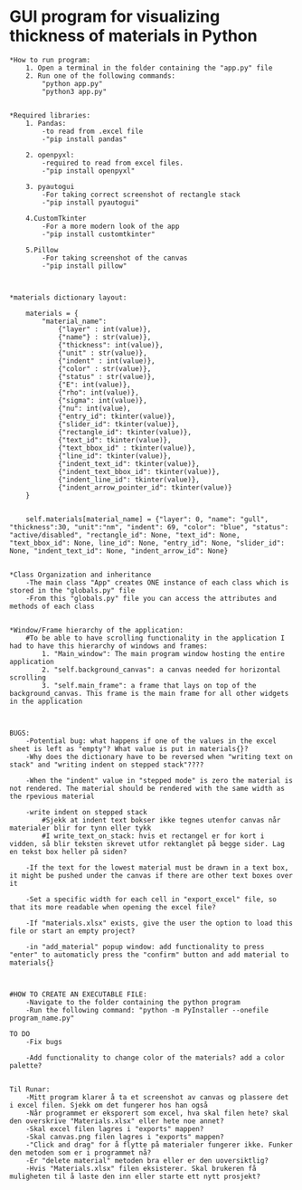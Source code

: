 # GUI program for visualizing thickness of materials in Python

    *How to run program:
        1. Open a terminal in the folder containing the "app.py" file
        2. Run one of the following commands:
            "python app.py"
            "python3 app.py"


    *Required libraries:
        1. Pandas: 
            -to read from .excel file
            -"pip install pandas"

        2. openpyxl:
            -required to read from excel files.
            -"pip install openpyxl"
    
        3. pyautogui
            -For taking correct screenshot of rectangle stack
            -"pip install pyautogui"
        
        4.CustomTkinter
            -For a more modern look of the app
            -"pip install customtkinter"
        
        5.Pillow
            -For taking screenshot of the canvas
            -"pip install pillow"

    

    *materials dictionary layout:

        materials = {
            "material_name":
                {"layer" : int(value)},
                {"name"} : str(value)},
                {"thickness": int(value)},
                {"unit" : str(value)},
                {"indent" : int(value)},
                {"color" : str(value)},
                {"status" : str(value)},
                {"E": int(value)},
                {"rho": int(value)},
                {"sigma": int(value)},
                {"nu": int(value),
                {"entry_id": tkinter(value)},
                {"slider_id": tkinter(value)},
                {"rectangle_id": tkinter(value)},
                {"text_id": tkinter(value)},
                {"text_bbox_id" : tkinter(value)},
                {"line_id": tkinter(value)},
                {"indent_text_id": tkinter(value)},
                {"indent_text_bbox_id": tkinter(value)},
                {"indent_line_id": tkinter(value)},
                {"indent_arrow_pointer_id": tkinter(value)}
        }


        self.materials[material_name] = {"layer": 0, "name": "gull", "thickness":30, "unit":"nm", "indent": 69, "color": "blue", "status": "active/disabled", "rectangle_id": None, "text_id": None, "text_bbox_id": None, line_id": None, "entry_id": None, "slider_id": None, "indent_text_id": None, "indent_arrow_id": None}


    *Class Organization and inheritance
        -The main class "App" creates ONE instance of each class which is stored in the "globals.py" file
        -From this "globals.py" file you can access the attributes and methods of each class


    *Window/Frame hierarchy of the application:
        #To be able to have scrolling functionality in the application I had to have this hierarchy of windows and frames:
            1. "Main_window": The main program window hosting the entire application
            2. "self.background_canvas": a canvas needed for horizontal scrolling
            3. "self.main_frame": a frame that lays on top of the background_canvas. This frame is the main frame for all other widgets in the application



    BUGS:
        -Potential bug: what happens if one of the values in the excel sheet is left as "empty"? What value is put in materials{}?
        -Why does the dictionary have to be reversed when "writing text on stack" and "writing indent on stepped stack"????

        -When the "indent" value in "stepped mode" is zero the material is not rendered. The material should be rendered with the same width as the rpevious material
        
        -write indent on stepped stack
            #Sjekk at indent text bokser ikke tegnes utenfor canvas når materialer blir for tynn eller tykk
            #I write_text_on_stack: hvis et rectangel er for kort i vidden, så blir teksten skrevet utfor rektanglet på begge sider. Lag en tekst box heller på siden?
        
        -If the text for the lowest material must be drawn in a text box, it might be pushed under the canvas if there are other text boxes over it
        
        -Set a specific width for each cell in "export_excel" file, so that its more readable when opening the excel file?

        -If "materials.xlsx" exists, give the user the option to load this file or start an empty project?

        -in "add_material" popup window: add functionality to press "enter" to automaticly press the "confirm" button and add material to materials{}

            

    #HOW TO CREATE AN EXECUTABLE FILE:
        -Navigate to the folder containing the python program
        -Run the following command: "python -m PyInstaller --onefile program_name.py"

    TO DO           
        -Fix bugs

        -Add functionality to change color of the materials? add a color palette?


    Til Runar:
        -Mitt program klarer å ta et screenshot av canvas og plassere det i excel filen. Sjekk om det fungerer hos han også
        -Når programmet er eksporert som excel, hva skal filen hete? skal den overskrive "Materials.xlsx" eller hete noe annet?
        -Skal excel filen lagres i "exports" mappen? 
        -Skal canvas.png filen lagres i "exports" mappen?
        -"Click and drag" for å flytte på materialer fungerer ikke. Funker den metoden som er i programmet nå?
        -Er "delete material" metoden bra eller er den uoversiktlig?
        -Hvis "Materials.xlsx" filen eksisterer. Skal brukeren få muligheten til å laste den inn eller starte ett nytt prosjekt?
        
